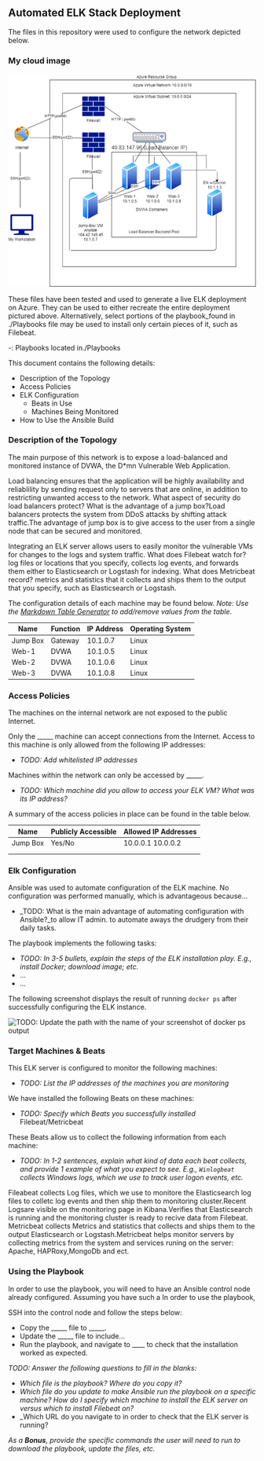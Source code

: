 ## Automated ELK Stack Deployment

The files in this repository were used to configure the network depicted below.

### My cloud image
![alt twxt](https://github.com/Lola-CS/CyberSecurity-BCS/blob/main/Images/Untitled%20Diagram.io%20HWork12.png)

These files have been tested and used to generate a live ELK deployment on Azure. They can be used to either recreate the entire deployment pictured above. Alternatively, select portions of the playbook_found in ./Playbooks file may be used to install only certain pieces of it, such as Filebeat.

  -: Playbooks located in./Playbooks

This document contains the following details:
- Description of the Topology
- Access Policies
- ELK Configuration
  - Beats in Use
  - Machines Being Monitored
- How to Use the Ansible Build


### Description of the Topology

The main purpose of this network is to expose a load-balanced and monitored instance of DVWA, the D*mn Vulnerable Web Application.

Load balancing ensures that the application will be highly availability and reliablility by sending request only to servers that are online, in addition to restricting unwanted access to the network.
What aspect of security do load balancers protect? What is the advantage of a jump box?Load balancers protects the system from DDoS attacks by shifting attack traffic.The advantage of jump box is to give access to the user from a 
single node that can be secured and monitored.


Integrating an ELK server allows users to easily monitor the vulnerable VMs for changes to the logs and system traffic.
 What does Filebeat watch for? log files or locations that you specify, collects log events, and forwards them either to Elasticsearch or Logstash for indexing.
 What does Metricbeat record? metrics and statistics that it collects and ships them to the output that you specify, such as Elasticsearch or Logstash.

The configuration details of each machine may be found below.
_Note: Use the [Markdown Table Generator](http://www.tablesgenerator.com/markdown_tables) to add/remove values from the table_.

| Name     | Function | IP Address | Operating System |
|----------|----------|------------|------------------|
| Jump Box | Gateway  |  10.1.0.7  | Linux            | 
| Web-1	   | DVWA     |  10.1.0.5  | Linux            |
| Web-2	   | DVWA     |  10.1.0.6  | Linux            |
| Web-3    | DVWA     |  10.1.0.8  |  Linux           |

### Access Policies
 
The machines on the internal network are not exposed to the public Internet. 

Only the _____ machine can accept connections from the Internet. Access to this machine is only allowed from the following IP addresses:
- _TODO: Add whitelisted IP addresses_

Machines within the network can only be accessed by _____.
- _TODO: Which machine did you allow to access your ELK VM? What was its IP address?_

A summary of the access policies in place can be found in the table below.

| Name     | Publicly Accessible | Allowed IP Addresses |
|----------|---------------------|----------------------|
| Jump Box | Yes/No              | 10.0.0.1 10.0.0.2    |
|          |                     |                      |
|          |                     |                      |

### Elk Configuration

Ansible was used to automate configuration of the ELK machine. No configuration was performed manually, which is advantageous because...
- _TODO: What is the main advantage of automating configuration with Ansible?_to allow IT admin. to automate aways the drudgery from their daily tasks.

The playbook implements the following tasks:
- _TODO: In 3-5 bullets, explain the steps of the ELK installation play. E.g., install Docker; download image; etc._
- ...
- ...

The following screenshot displays the result of running `docker ps` after successfully configuring the ELK instance.

![TODO: Update the path with the name of your screenshot of docker ps output](Images/docker_ps_output.png)

### Target Machines & Beats
This ELK server is configured to monitor the following machines:
- _TODO: List the IP addresses of the machines you are monitoring_

We have installed the following Beats on these machines:
- _TODO: Specify which Beats you successfully installed_ Filebeat/Metricbeat

These Beats allow us to collect the following information from each machine:
- _TODO: In 1-2 sentences, explain what kind of data each beat collects, and provide 1 example of what you expect to see. E.g., `Winlogbeat` collects Windows logs, which we use to track user logon events, etc._

Fileabeat collects Log files, which we use to monitore the Elasticsearch log files to colletc log events and then ship them to monitoring cluster.Recent Logsare visible on the monitoring page in Kibana.Verifies that Elasticsearch is running and the
 monitoring cluster is ready to recive data from Filebeat.
Metricbeat collects Metrics and statistics that collects and ships them to the output Elasticsearch or Logstash.Metricbeat helps monitor servers by collecting metrics from the system and services runing on the server: Apache, HAPRoxy,MongoDb and ect.

### Using the Playbook
In order to use the playbook, you will need to have an Ansible control node already configured. Assuming you have such a In order to use the playbook,  

SSH into the control node and follow the steps below:
- Copy the _____ file to _____.
- Update the _____ file to include...
- Run the playbook, and navigate to ____ to check that the installation worked as expected.

_TODO: Answer the following questions to fill in the blanks:_
- _Which file is the playbook? Where do you copy it?_
- _Which file do you update to make Ansible run the playbook on a specific machine? How do I specify which machine to install the ELK server on versus which to install Filebeat on?_
- _Which URL do you navigate to in order to check that the ELK server is running?

_As a **Bonus**, provide the specific commands the user will need to run to download the playbook, update the files, etc._